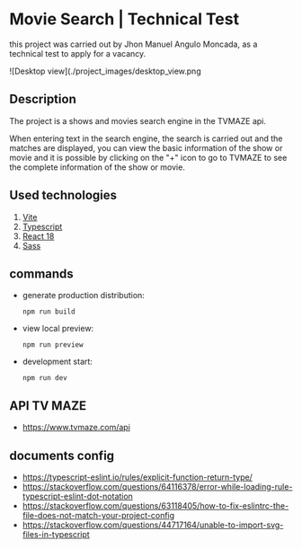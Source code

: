 # Movie Search | Technical Test

this project was carried out by Jhon Manuel Angulo Moncada, as a technical test to apply for a vacancy.

![Desktop view](./project_images/desktop_view.png

## Description
The project is a shows and movies search engine in the TVMAZE api.

When entering text in the search engine, the search is carried out and the matches are displayed, you can view the basic information of the show or movie and it is possible by clicking on the "+" icon to go to TVMAZE to see the complete information of the show or movie.

## Used technologies

1) [Vite](https://vitejs.dev/) 
2) [Typescript](https://www.typescriptlang.org/docs/)
3) [React 18](https://es.reactjs.org/) 
4) [Sass](https://sass-lang.com/)

## commands

  - generate production distribution:

    ```
    npm run build
    ```

  - view local preview:

    ```
    npm run preview
    ```

  - development start:

    ```
    npm run dev
    ```


## API TV MAZE
- https://www.tvmaze.com/api


## documents config

- https://typescript-eslint.io/rules/explicit-function-return-type/
- https://stackoverflow.com/questions/64116378/error-while-loading-rule-typescript-eslint-dot-notation
- https://stackoverflow.com/questions/63118405/how-to-fix-eslintrc-the-file-does-not-match-your-project-config
- https://stackoverflow.com/questions/44717164/unable-to-import-svg-files-in-typescript
